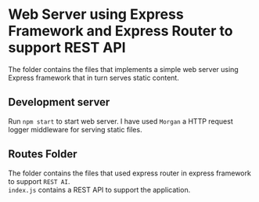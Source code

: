 # Web Server using Express Framework and Express Router to support REST API

The folder contains the files that implements a simple web server using Express framework that in turn serves static content.

## Development server

Run `npm start` to start web server. I have used `Morgan` a HTTP request logger middleware for serving static files.

## Routes Folder

The folder contains the files that used express router in express framework to support `REST AI`. <br>
`index.js` contains a REST API to support the application.
